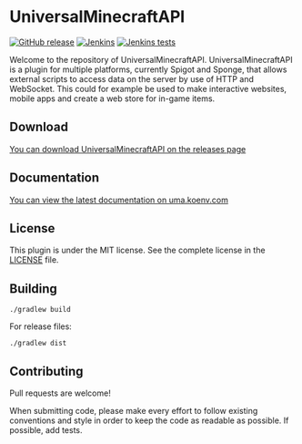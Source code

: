 # UniversalMinecraftAPI

[![GitHub release](https://img.shields.io/github/release/UniversalMinecraftAPI/UniversalMinecraftAPI.svg?maxAge=3600)](https://github.com/UniversalMinecraftAPI/UniversalMinecraftAPI/releases)
[![Jenkins](https://img.shields.io/jenkins/s/http/ci.koenv.com/UniversalMinecraftAPI.svg?maxAge=3600)](http://ci.koenv.com/job/UniversalMinecraftAPI/)
[![Jenkins tests](https://img.shields.io/jenkins/t/http/ci.koenv.com/UniversalMinecraftAPI.svg?maxAge=3600)](http://ci.koenv.com/job/UniversalMinecraftAPI/)

Welcome to the repository of UniversalMinecraftAPI. UniversalMinecraftAPI is a plugin for multiple platforms, 
currently Spigot and Sponge, that allows external scripts to  access data on the server by use of HTTP and WebSocket. 
This could for example be used to make interactive websites,  mobile apps and create a web store for in-game items.

## Download
[You can download UniversalMinecraftAPI on the releases page](https://github.com/UniversalMinecraftAPI/UniversalMinecraftAPI/releases)

## Documentation
[You can view the latest documentation on uma.koenv.com](http://uma.koenv.com/)

## License
This plugin is under the MIT license. See the complete license in the [LICENSE](LICENSE) file.

## Building
```
./gradlew build
```

For release files:
```
./gradlew dist
```

## Contributing
Pull requests are welcome!

When submitting code, please make every effort to follow existing conventions and style in order 
to keep the code as readable as possible. If possible, add tests.